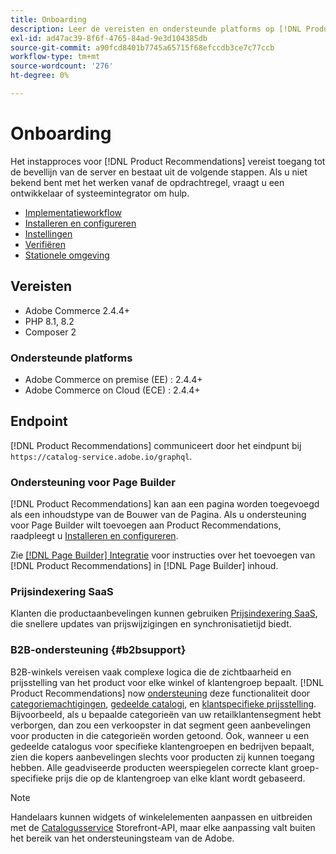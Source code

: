 ```yaml
---
title: Onboarding
description: Leer de vereisten en ondersteunde platforms op [!DNL Product Recommendations].
exl-id: ad47ac39-8f6f-4765-84ad-9e3d104385db
source-git-commit: a90fcd8401b7745a65715f68efccdb3ce7c77ccb
workflow-type: tm+mt
source-wordcount: '276'
ht-degree: 0%

---
```


# Onboarding

Het instapproces voor [!DNL Product Recommendations] vereist toegang tot de bevellijn van de server en bestaat uit de volgende stappen. Als u niet bekend bent met het werken vanaf de opdrachtregel, vraagt u een ontwikkelaar of systeemintegrator om hulp.

- [Implementatieworkflow](implementation-workflow.md)
- [Installeren en configureren](install-configure.md)
- [Instellingen](settings.md)
- [Verifiëren](verify.md)
- [Stationele omgeving](staging-environment.md)

## Vereisten

- Adobe Commerce 2.4.4+
- PHP 8.1, 8.2
- Composer 2

### Ondersteunde platforms

- Adobe Commerce on premise (EE) : 2.4.4+
- Adobe Commerce on Cloud (ECE) : 2.4.4+

## Endpoint

[!DNL Product Recommendations] communiceert door het eindpunt bij `https://catalog-service.adobe.io/graphql`.

### Ondersteuning voor Page Builder

[!DNL Product Recommendations] kan aan een pagina worden toegevoegd als een inhoudstype van de Bouwer van de Pagina. Als u ondersteuning voor Page Builder wilt toevoegen aan Product Recommendations, raadpleegt u [Installeren en configureren](install-configure.md).

Zie [[!DNL Page Builder] Integratie](page-builder.md) voor instructies over het toevoegen van [!DNL Product Recommendations] in [!DNL Page Builder] inhoud.

### Prijsindexering SaaS

Klanten die productaanbevelingen kunnen gebruiken [Prijsindexering SaaS](../price-index/price-indexing.md), die snellere updates van prijswijzigingen en synchronisatietijd biedt.

### B2B-ondersteuning {#b2bsupport}

B2B-winkels vereisen vaak complexe logica die de zichtbaarheid en prijsstelling van het product voor elke winkel of klantengroep bepaalt. [!DNL Product Recommendations] now [ondersteuning](release-notes.md) deze functionaliteit door [categoriemachtigingen](https://experienceleague.adobe.com/docs/commerce-admin/catalog/categories/category-permissions.html), [gedeelde catalogi](https://experienceleague.adobe.com/docs/commerce-admin/b2b/shared-catalogs/catalog-shared.html), en [klantspecifieke prijsstelling](https://experienceleague.adobe.com/docs/commerce-admin/catalog/products/pricing/pricing-advanced.html). Bijvoorbeeld, als u bepaalde categorieën van uw retailklantensegment hebt verborgen, dan zou een verkoopster in dat segment geen aanbevelingen voor producten in die categorieën worden getoond. Ook, wanneer u een gedeelde catalogus voor specifieke klantengroepen en bedrijven bepaalt, zien die kopers aanbevelingen slechts voor producten zij kunnen toegang hebben. Alle geadviseerde producten weerspiegelen correcte klant groep-specifieke prijs die op de klantengroep van elke klant wordt gebaseerd.

>[!NOTE]
>
>Handelaars kunnen widgets of winkelelementen aanpassen en uitbreiden met de [Catalogusservice](../catalog-service/overview.md) Storefront-API, maar elke aanpassing valt buiten het bereik van het ondersteuningsteam van de Adobe.
